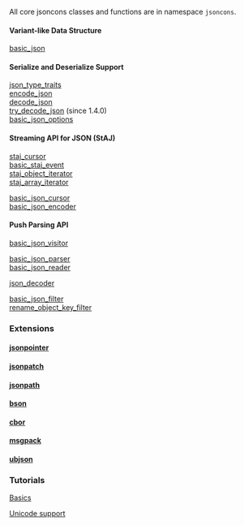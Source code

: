 All core jsoncons classes and functions are in namespace `jsoncons`.  

#### Variant-like Data Structure

[basic_json](ref/corelib/basic_json.md)  

#### Serialize and Deserialize Support

[json_type_traits](ref/corelib/json_type_traits.md)  
[encode_json](ref/corelib/encode_json.md)  
[decode_json](ref/corelib/decode_json.md)  
[try_decode_json](ref/corelib/try_decode_json.md)   (since 1.4.0)  
[basic_json_options](ref/corelib/basic_json_options.md)    

#### Streaming API for JSON (StAJ)

[staj_cursor](ref/corelib/staj_cursor.md)  
[basic_staj_event](ref/corelib/basic_staj_event.md)  
[staj_object_iterator](ref/corelib/staj_object_iterator.md)  
[staj_array_iterator](ref/corelib/staj_array_iterator.md)  

[basic_json_cursor](ref/corelib/basic_json_cursor.md)  
[basic_json_encoder](ref/corelib/basic_json_encoder.md)  

#### Push Parsing API

[basic_json_visitor](ref/corelib/basic_json_visitor.md)  

[basic_json_parser](ref/corelib/basic_json_parser.md)  
[basic_json_reader](ref/corelib/basic_json_reader.md)  

[json_decoder](ref/corelib/json_decoder.md)  

[basic_json_filter](ref/corelib/basic_json_filter.md)  
[rename_object_key_filter](ref/corelib/rename_object_key_filter.md)  

### Extensions

#### [jsonpointer](ref/jsonpointer/jsonpointer.md)

#### [jsonpatch](ref/jsonpatch/jsonpatch.md)

#### [jsonpath](ref/jsonpath/jsonpath.md)

#### [bson](ref/bson/bson.md)

#### [cbor](ref/cbor/cbor.md)

#### [msgpack](ref/msgpack/msgpack.md)

#### [ubjson](ref/ubjson/ubjson.md)

### Tutorials

[Basics](Tutorials/Basics.md)

[Unicode support](Tutorials/Unicode%20support.md)


